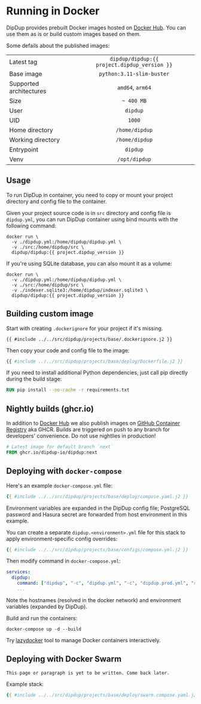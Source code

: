 # Running in Docker

DipDup provides prebuilt Docker images hosted on [Docker Hub](https://hub.docker.com/r/dipdup/dipdup). You can use them as is or build custom images based on them.

Some defails about the published images:

|                         |                                                   |
| ----------------------- |:-------------------------------------------------:|
| Latest tag              | `dipdup/dipdup:{{ project.dipdup_version }}` |
| Base image              |             `python:3.11-slim-buster`             |
| Supported architectures |                  `amd64`, `arm64`                 |
| Size                    |                     `~ 400 MB`                    |
| User                    |                      `dipdup`                     |
| UID                     |                       `1000`                      |
| Home directory          |                   `/home/dipdup`                  |
| Working directory       |                   `/home/dipdup`                  |
| Entrypoint              |                      `dipdup`                     |
| Venv                    |                   `/opt/dipdup`                   |

## Usage

To run DipDup in container, you need to copy or mount your project directory and config file to the container.

Given your project source code is in `src` directory and config file is `dipdup.yml`, you can run DipDup container using bind mounts with the following command:

```shell
docker run \
  -v ./dipdup.yml:/home/dipdup/dipdup.yml \
  -v ./src:/home/dipdup/src \
  dipdup/dipdup:{{ project.dipdup_version }}
```

If you're using SQLite database, you can also mount it as a volume:

```shell
docker run \
  -v ./dipdup.yml:/home/dipdup/dipdup.yml \
  -v ./src:/home/dipdup/src \
  -v ./indexer.sqlite3:/home/dipdup/indexer.sqlite3 \
  dipdup/dipdup:{{ project.dipdup_version }}
```

## Building custom image

Start with creating `.dockerignore` for your project if it's missing.

```text
{{ #include ../../src/dipdup/projects/base/.dockerignore.j2 }}
```

Then copy your code and config file to the image:

```Dockerfile
{{ #include ../../src/dipdup/projects/base/deploy/Dockerfile.j2 }}
```

If you need to install additional Python dependencies, just call pip directly during the build stage:

```Dockerfile
RUN pip install --no-cache -r requirements.txt
```

## Nightly builds (ghcr.io)

In addition to [Docker Hub](https://hub.docker.com/r/dipdup/dipdup) we also publish images on [GitHub Container Registry](https://github.com/dipdup-io/dipdup/pkgs/container/dipdup) aka GHCR. Builds are triggered on push to any branch for developers' convenience. Do not use nightlies in production!

```Dockerfile
# Latest image for default branch `next`
FROM ghcr.io/dipdup-io/dipdup:next
```

## Deploying with `docker-compose`

Here's an example `docker-compose.yml` file:

```yaml
{{ #include ../../src/dipdup/projects/base/deploy/compose.yaml.j2 }}
```

Environment variables are expanded in the DipDup config file; PostgreSQL password and Hasura secret are forwarded from host environment in this example.

You can create a separate `dipdup.<environment>.yml` file for this stack to apply environment-specific config overrides:

```yaml
{{ #include ../../src/dipdup/projects/base/configs/compose.yml.j2 }}
```

Then modify command in `docker-compose.yml`:

```yaml
services:
  dipdup:
    command: ["dipdup", "-c", "dipdup.yml", "-c", "dipdup.prod.yml", "run"]
    ...
```

Note the hostnames (resolved in the docker network) and environment variables (expanded by DipDup).

Build and run the containers:

```shell
docker-compose up -d --build
```

Try [lazydocker](https://github.com/jesseduffield/lazydocker) tool to manage Docker containers interactively.

## Deploying with Docker Swarm

```admonish warning title=""
This page or paragraph is yet to be written. Come back later.
```

Example stack:

```yaml
{{ #include ../../src/dipdup/projects/base/deploy/swarm.compose.yaml.j2 }}
```
